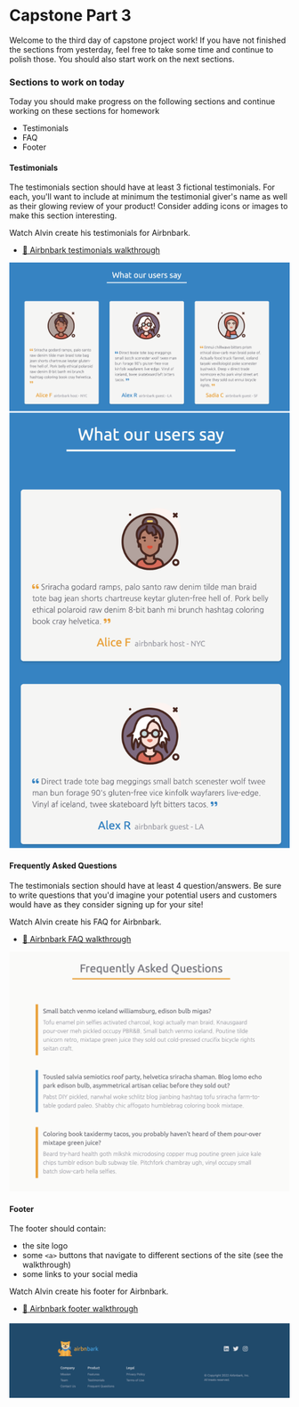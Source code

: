 # Capstone Part 3

Welcome to the third day of capstone project work! If you have not finished the sections from
yesterday, feel free to take some time and continue to polish those. You should also start work on
the next sections.

### Sections to work on today

Today you should make progress on the following sections and continue working on these sections for
homework

- Testimonials
- FAQ
- Footer

#### Testimonials

The testimonials section should have at least 3 fictional testimonials. For each, you'll want to
include at minimum the testimonial giver's name as well as their glowing review of your product!
Consider adding icons or images to make this section interesting.

Watch Alvin create his testimonials for Airbnbark.

- [🎥 Airbnbark testimonials walkthrough](https://vimeo.com/715343827)

![testimonials](./images/testimonials.png) ![testimonials_mobile](./images/testimonials_mobile.png)

#### Frequently Asked Questions

The testimonials section should have at least 4 question/answers. Be sure to write questions that
you'd imagine your potential users and customers would have as they consider signing up for your
site!

Watch Alvin create his FAQ for Airbnbark.

- [🎥 Airbnbark FAQ walkthrough](https://vimeo.com/715345131)

![FAQ](./images/faq.png)

#### Footer

The footer should contain:

- the site logo
- some `<a>` buttons that navigate to different sections of the site (see the walkthrough)
- some links to your social media

Watch Alvin create his footer for Airbnbark.

- [🎥 Airbnbark footer walkthrough](https://vimeo.com/715420569)

![footer](./images/footer.png)
